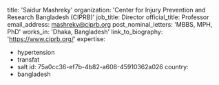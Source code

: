 title: 'Saidur Mashreky'
organization: 'Center for Injury Prevention and Research Bangladesh (CIPRB)'
job_title: Director
official_title: Professor
email_address: mashreky@ciprb.org
post_nominal_letters: 'MBBS, MPH, PhD'
works_in: 'Dhaka, Bangladesh'
link_to_biography: 'https://www.ciprb.org/'
expertise:
  - hypertension
  - transfat
  - salt
id: 75a0cc36-ef7b-4b82-a608-45910362a026
country:
  - bangladesh
